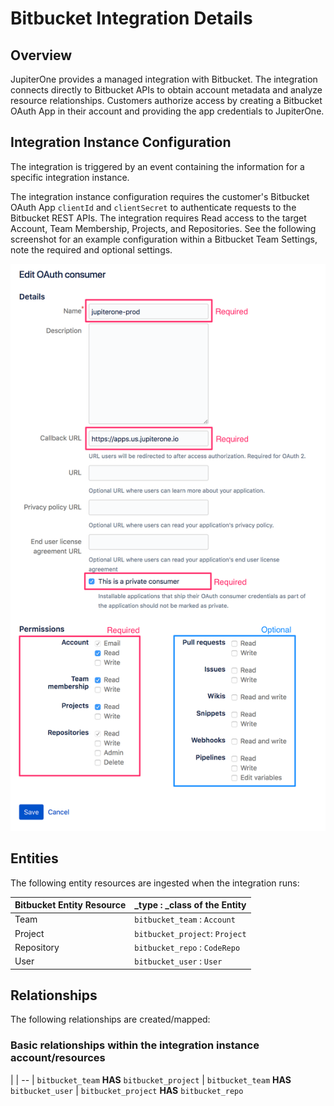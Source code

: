 # Bitbucket Integration Details

## Overview

JupiterOne provides a managed integration with Bitbucket. The integration
connects directly to Bitbucket APIs to obtain account metadata and analyze
resource relationships. Customers authorize access by creating a Bitbucket OAuth
App in their account and providing the app credentials to JupiterOne.

## Integration Instance Configuration

The integration is triggered by an event containing the information for a
specific integration instance.

The integration instance configuration requires the customer's Bitbucket OAuth
App `clientId` and `clientSecret` to authenticate requests to the Bitbucket REST
APIs. The integration requires Read access to the target Account, Team
Membership, Projects, and Repositories. See the following screenshot for an
example configuration within a Bitbucket Team Settings, note the required and
optional settings.

![BitBucket OAuth Example Config][1]

[1]: ../assets/integration-bitbucket-oauth-consumer-settings.png

## Entities

The following entity resources are ingested when the integration runs:

| Bitbucket Entity Resource | _type : _class of the Entity
| -----------               | -----------
| Team                      | `bitbucket_team`   : `Account`
| Project                   | `bitbucket_project`: `Project`
| Repository                | `bitbucket_repo`   : `CodeRepo`
| User                      | `bitbucket_user`   : `User`

## Relationships

The following relationships are created/mapped:

### Basic relationships within the integration instance account/resources

|
| --
| `bitbucket_team` **HAS** `bitbucket_project`
| `bitbucket_team` **HAS** `bitbucket_user`
| `bitbucket_project` **HAS** `bitbucket_repo`